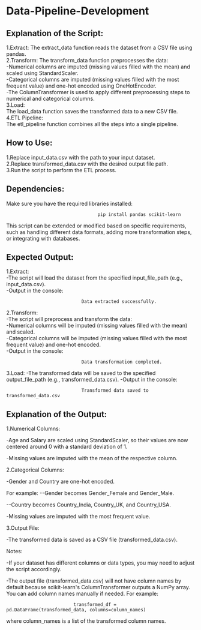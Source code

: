 # Data-Pipeline-Development
## Explanation of the Script:                                                                                                                                                                                         
1.Extract:
The extract_data function reads the dataset from a CSV file using pandas.      
2.Transform:
The transform_data function preprocesses the data:                                                                                                                                                        
-Numerical columns are imputed (missing values filled with the mean) and scaled using StandardScaler.                                                                                                      
-Categorical columns are imputed (missing values filled with the most frequent value) and one-hot encoded using OneHotEncoder.                                                                             
-The ColumnTransformer is used to apply different preprocessing steps to numerical and categorical columns.                                                                                                
3.Load:                                                                                                                                                                                                      
The load_data function saves the transformed data to a new CSV file.                                                                                                                                       
4.ETL Pipeline:                                                                                                                                                                                              
The etl_pipeline function combines all the steps into a single pipeline.                                                                                                                                           

## How to Use:

1.Replace input_data.csv with the path to your input dataset.                                                                                                                                                    
2.Replace transformed_data.csv with the desired output file path.                                                                                                                                                
3.Run the script to perform the ETL process.                                                                                                                                                                     


## Dependencies:                                                                                                                                                                                                      
Make sure you have the required libraries installed:     

                                      pip install pandas scikit-learn

This script can be extended or modified based on specific requirements, such as handling different data formats, adding more transformation steps, or integrating with databases.


## Expected Output:                                                                                                                                                                                                 

1.Extract:                                                                                                                                                                                                       
-The script will load the dataset from the specified input_file_path (e.g., input_data.csv).                                                                                                                     
-Output in the console:

                                Data extracted successfully.
                                
2.Transform:                                                                                                                                                                                                     
-The script will preprocess and transform the data:                                                                                                                                                              
   -Numerical columns will be imputed (missing values filled with the mean) and scaled.                                                                                                                          
   -Categorical columns will be imputed (missing values filled with the most frequent value) and one-hot encoded.                                                                                                
   -Output in the console:      
   
                                Data transformation completed.
                                
3.Load:
-The transformed data will be saved to the specified output_file_path (e.g., transformed_data.csv).
-Output in the console:

                                Transformed data saved to transformed_data.csv                                                                                                                                  
                                

## Explanation of the Output:

1.Numerical Columns:

-Age and Salary are scaled using StandardScaler, so their values are now centered around 0 with a standard deviation of 1.

-Missing values are imputed with the mean of the respective column.

2.Categorical Columns:

-Gender and Country are one-hot encoded. 

 For example:
--Gender becomes Gender_Female and Gender_Male.
        
--Country becomes Country_India, Country_UK, and Country_USA.
        
-Missing values are imputed with the most frequent value.

3.Output File:

-The transformed data is saved as a CSV file (transformed_data.csv).


Notes:

-If your dataset has different columns or data types, you may need to adjust the script accordingly.

-The output file (transformed_data.csv) will not have column names by default because scikit-learn's ColumnTransformer outputs a NumPy array. You can add column names manually if needed.
For example:

                             transformed_df = pd.DataFrame(transformed_data, columns=column_names)
where column_names is a list of the transformed column names.




                                                                                                                                        
